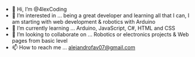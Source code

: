 - 👋 Hi, I’m @4lexCoding
- 👀 I’m interested in ... being a great developer and learning all that I can, I am starting with web development & robotics with Arduino
- 🌱 I’m currently learning ... Arduino, JavaScript, C#, HTML and CSS
- 💞️ I’m looking to collaborate on ... Robotics or electronics projects & Web pages from basic level
- 📫 How to reach me ... alejandrofav07@gmail.com

<!---
4lexCoding/4lexCoding is a ✨ special ✨ repository because its `README.md` (this file) appears on your GitHub profile.
You can click the Preview link to take a look at your changes.
--->
